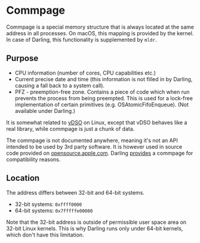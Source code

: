 # Commpage

Commpage is a special memory structure that is always located at the same
address in all processes. On macOS, this mapping is provided by the kernel. In
case of Darling, this functionality is supplemented by `mldr`.

## Purpose

* CPU information (number of cores, CPU capabilities etc.)
* Current precise date and time (this information is not filled in by Darling,
  causing a fall back to a system call).
* PFZ - preemption-free zone. Contains a piece of code which when run prevents
  the process from being preempted. This is used for a lock-free implementation
  of certain primitives (e.g. OSAtomicFifoEnqueue). (Not available under
  Darling.)

It is somewhat related to [vDSO](https///en.wikipedia.org/wiki/VDSO) on Linux,
except that vDSO behaves like a real library, while commpage is just a chunk of
data.

The commpage is not documented anywhere, meaning it's not an API intended to be
used by 3rd party software. It is however used in source code provided on
[opensource.apple.com](http://opensource.apple.com). Darling
[provides](https///github.com/darlinghq/darling/blob/master/src/startup/commpage.c)
a commpage for compatibility reasons.

## Location

The address differs between 32-bit and 64-bit systems.

*  32-bit systems: `0xffff0000`
*  64-bit systems: `0x7fffffe00000`

Note that the 32-bit address is outside of permissible user space area on 32-bit
Linux kernels. This is why Darling runs only under 64-bit kernels, which don't
have this limitation.
